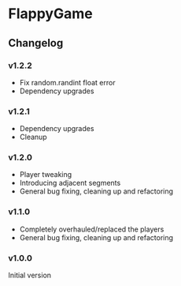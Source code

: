 # FlappyGame

## Changelog

### v1.2.2

* Fix random.randint float error
* Dependency upgrades

### v1.2.1

* Dependency upgrades
* Cleanup

### v1.2.0

* Player tweaking
* Introducing adjacent segments
* General bug fixing, cleaning up and refactoring

### v1.1.0

* Completely overhauled/replaced the players
* General bug fixing, cleaning up and refactoring

### v1.0.0

Initial version
